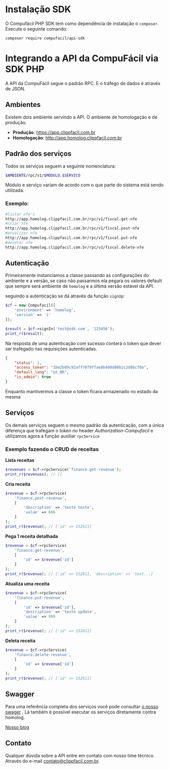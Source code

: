 Instalação SDK
==============

O Compufácil PHP SDK tem como dependência de instalação o `composer`. Execute o seguinte comando:

    composer require compufacil/api-sdk

Integrando a API da CompuFácil via SDK PHP
==========================================

A API da CompuFácil segue o padrão RPC. E o tráfego de dados é
através de JSON.

Ambientes
---------

Existem dois ambiente servindo a API. O ambiente de homologação e
de produção.

- **Produção**: https://app.clippfacil.com.br
- **Homologação**: http://app.homolog.clippfacil.com.br

Padrão dos serviços
-------------------

Todos os serviços seguem a seguinte nomenclatura:

```sh
$AMBIENTE/rpc/v1/$MODULO.$SERVICO
```

Módulo e serviço variam de acordo com o que parte do sistema está sendo utilizada.

### Exemplo:

```sh
#listar nfe's
http://app.homolog.clippfacil.com.br/rpc/v1/fiscal.get-nfe
#criar nfe
http://app.homolog.clippfacil.com.br/rpc/v1/fiscal.post-nfe
#atualizar nfe
http://app.homolog.clippfacil.com.br/rpc/v1/fiscal.put-nfe
#deletar nfe
http://app.homolog.clippfacil.com.br/rpc/v1/fiscal.delete-nfe

```

Autenticação
------------

Primeiramente instanciamos a classe passando as configurações do ambiente e a versão,
se caso não passarmos ela pegara os valores default que sempre
será ambiente de `homolog` e a última versão estável da API.

seguindo a autenticação se dá através da função `signUp`:

```php
$cf = new Compufacil([
    'environment' => 'homolog',
    'version' => '1'
]);

$result = $cf->signIn('test@sdk.com', '123456');
print_r($result);
```

Na resposta de uma autenticação com sucesso conterá o token que
dever ser trafegado nas requisições autenticadas.

```json
{
    "status": 1,
    "access_token": "1be2b89c92aff78f9ffae8b408d80b2c2d8bcf0a",
    "default_lang": "pt_BR",
    "is_admin": true
}

```

Enquanto mantivermos a classe o token ficara armazenado no estado da mesma

Serviços
--------

Os demais serviços seguem o mesmo padrão da autenticação, com a
única diferença que trafegam o token no header *Authorization-Compufacil*
e utilizamos agora a função auxiliar `rpcService`

### Exemplo fazendo o CRUD de receitas

**Lista receitas**

```php
$revenues = $cf->rpcService('finance.get-revenue');
print_r($revenues); // []
```

**Cria receita**

```php
$revenue = $cf->rpcService(
    'finance.post-revenue',
    [
        'description' => 'teste teste',
        'value' => 666
    ]
);
print_r($revenue); // ['id' => 152611]
```

**Pega 1 receita detalhada**

```php
$revenue = $cf->rpcService(
    'finance.get-revenue',
    [
        'id' => $revenue['íd']
    ]
);
print_r($revenue); // ['id' => 152611, 'description' => 'test...]
```

**Atualiza uma receita**

```php
$revenue = $cf->rpcService(
    'finance.put-revenue',
    [
        'id' => $revenue['id'],
        'description' => 'teste update',
        'value' => 999
    ]
);
print_r($revenue); // ['id' => 152611]
```

**Deleta receita**

```php
$revenue = $cf->rpcService(
    'finance.delete-revenue',
    [
        'id' => $revenue['íd']
    ]
);
print_r($revenue); // ['id' => 152611]
```

Swagger
-------

Para uma referência completa dos serviços você pode consultar
[o nosso swager]( http://developer.clippfacil.com.br/api)
. Lá também é possível executar os serviços
diretamente contra homolog.

[Nosso blog](https://techblog.clippfacil.com.br/)

Contato
-------

Qualquer dúvida sobre a API entre em contato com nosso time
técnico. Através do e-mail contato@clippfacil.com.br.
